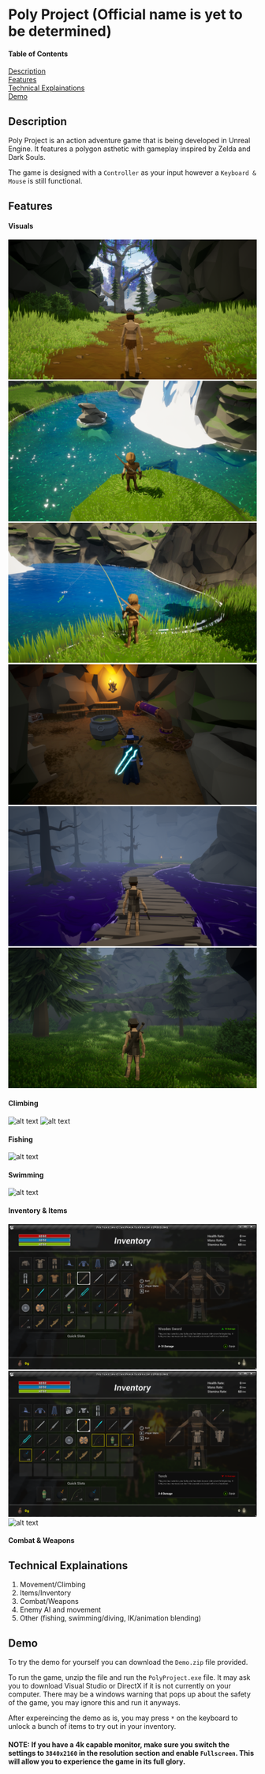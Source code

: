 
# Poly Project (Official name is yet to be determined)

#### Table of Contents  
[Description](#description)  
[Features](#features)  
[Technical Explainations](#technicalexplainations)  
[Demo](#demo)  
<a name="description"/>
<a name="features"/>
<a name="technicalexplainations"/>
<a name="demo"/>


## Description
Poly Project is an action adventure game that is being developed in Unreal Engine. It features a polygon asthetic with gameplay inspired by Zelda and Dark Souls.

The game is designed with a `Controller` as your input however a `Keyboard & Mouse` is still functional.


## Features
#### Visuals
![alt text](https://github.com/hamzooka/Poly-Project/blob/main/images/visual_1.png?raw=true)
![alt text](https://github.com/hamzooka/Poly-Project/blob/main/images/visual_3.png?raw=true)
![alt text](https://github.com/hamzooka/Poly-Project/blob/main/images/visual_4.png?raw=true)
![alt text](https://github.com/hamzooka/Poly-Project/blob/main/images/visual_5.png?raw=true)
![alt text](https://github.com/hamzooka/Poly-Project/blob/main/images/visual_6.png?raw=true)
![alt text](https://github.com/hamzooka/Poly-Project/blob/main/images/visual_7.png?raw=true)
#### Climbing
![alt text](https://github.com/hamzooka/Poly-Project/blob/main/gifs/climb_1.gif?raw=true)
![alt text](https://github.com/hamzooka/Poly-Project/blob/main/gifs/climb_2.gif?raw=true)
#### Fishing
![alt text](https://github.com/hamzooka/Poly-Project/blob/main/gifs/fishing_1.gif?raw=true)
#### Swimming
![alt text](https://github.com/hamzooka/Poly-Project/blob/main/gifs/dive_1.gif?raw=true)
#### Inventory & Items
![alt text](https://github.com/hamzooka/Poly-Project/blob/main/images/inventory_1.png?raw=true)
![alt text](https://github.com/hamzooka/Poly-Project/blob/main/images/inventory_2.png?raw=true)
![alt text](https://github.com/hamzooka/Poly-Project/blob/main/gifs/bomb_1.gif?raw=true)
#### Combat & Weapons


## Technical Explainations
1. Movement/Climbing
2. Items/Inventory
3. Combat/Weapons
4. Enemy AI and movement
5. Other (fishing, swimming/diving, IK/animation blending)


## Demo
To try the demo for yourself you can download the `Demo.zip` file provided.

To run the game, unzip the file and run the `PolyProject.exe` file. It may ask you to download Visual Studio or DirectX if it is not currently on your computer. There may be a windows warning that pops up about the safety of the game, you may ignore this and run it anyways.

After expereincing the demo as is, you may press `*` on the keyboard to unlock a bunch of items to try out in your inventory.

#### NOTE: If you have a 4k capable monitor, make sure you switch the settings to `3840x2160` in the resolution section and enable `Fullscreen`. This will allow you to experience the game in its full glory.
